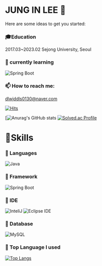# JUNG IN LEE 👋

Here are some ideas to get you started:


### 🎓Education
2017.03~2023.02 Sejong University, Seoul

### 🌱 currently learning
![Spring Boot](https://img.shields.io/badge/Spring%20Boot-6DB33F.svg?&style=for-the-badge&logo=Spring%20Boot&logoColor=White)

### 📫 How to reach me: 
dlwjddls0130@naver.com



[![Hits](https://hits.seeyoufarm.com/api/count/incr/badge.svg?url=https%3A%2F%2Fgithub.com%2FJungInLee0130&count_bg=%2379C83D&title_bg=%23555555&icon=&icon_color=%23EDE4E4&title=hits&edge_flat=false)](https://hits.seeyoufarm.com)

[![Anurag's GitHub stats](https://github-readme-stats.vercel.app/api?username=JungInLee0130&show_icons=true&theme=tokyonight)
[![Solved.ac Profile](http://mazassumnida.wtf/api/v2/generate_badge?boj=dlwjddls0130)](https://solved.ac/dlwjddls0130/)

# 💪Skills
### 💬 Languages
![Java](https://img.shields.io/badge/Java-007396.svg?&style=for-the-badge&logo=Java&logoColor=white)
### 💬 Framework
![Spring Boot](https://img.shields.io/badge/Spring%20Boot-6DB33F.svg?&style=for-the-badge&logo=Spring%20Boot&logoColor=White)
### 💬 IDE
![InteliJ](https://img.shields.io/badge/InteliJ-000000.svg?&style=for-the-badge&logo=InteliJ&logoColor=White)
![Eclipse IDE](https://img.shields.io/badge/Eclipse%20IDE-2C2255.svg?&style=for-the-badge&logo=Eclipse%20IDE&logoColor=white)
### 💬 Database
![MySQL](https://img.shields.io/badge/MySQL-4479A1.svg?&style=for-the-badge&logo=MySQL&logoColor=white)
### 💬 Top Language I used
[![Top Langs](https://github-readme-stats.vercel.app/api/top-langs/?username=JungInLee0130)](https://github.com/anuraghazra/github-readme-stats)


<!--
**JungInLee0130/JungInLee0130** is a ✨ _special_ ✨ repository because its `README.md` (this file) appears on your GitHub profile.
- 👯 I’m looking to collaborate on ...
- 🤔 I’m looking for help with ...
- 💬 Ask me about ...
- 😄 Pronouns: ...
- ⚡ Fun fact: ...
### 🔭  I’m currently working on...
- -->
